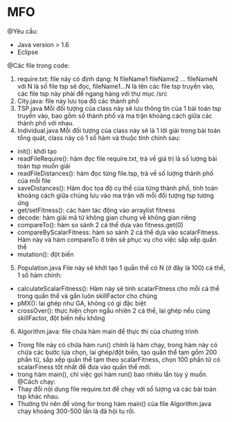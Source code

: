 # MFO
@Yêu cầu:
- Java version > 1.6
- Eclipse

@Các file trong code:
1. require.txt: 
  file này có định dạng: N fileName1 fileName2 ... fileNameN
  với N là số file tsp sẽ đọc, fileName1...N là tên các file tsp truyền vào, các file tsp này phải để ngang hàng với thư mục /src
2. City.java:
  file này lưu tọa độ các thành phố
3. TSP.java
  Mỗi đối tượng của class này sẽ lưu thông tin của 1 bài toán tsp truyền vào, bao gồm số thành phố 
  và ma trận khoảng cách giữa các thành phố với nhau.
4. Individual.java
  Mỗi đối tượng của class này sẽ là 1 lời giải trong bài toán tổng quát, class này có 1 số hàm và thuộc tính chính sau:
  - init(): khởi tạo
  - readFileRequire(): hàm đọc file require.txt, trả về giá trị là số lượng bài toán tsp muốn giải
  - readFileDistances(): hàm đọc từng file.tsp, trả về số lượng thành phố của mỗi file
  - saveDistances(): Hàm đọc tọa độ cụ thể của từng thành phố, tính toán khoảng cách giữa chúng lưu vào ma trận với mỗi đối tượng tsp tương ứng
  - get/setFitness(): các hàm tác động vào arraylist fitness
  - decode: hàm giải mã từ không gian chung về không gian riêng
  - compareTo(): hàm so sánh 2 cá thể dựa vào fitness.get(0)
  - compareByScalarFitness: hàm so sánh 2 cá thể dựa vào scalarFitness. Hàm này và hàm compareTo ở trên sẽ phục vụ cho việc sắp xếp quần thể 
  - mutation(): đột biến
 5. Population.java
  File này sẽ khởi tạo 1 quần thể có N (ở đây là 100) cá thể, 1 số hàm chính:
  - calculateScalarFitness(): Hàm này sẽ tính scalarFitness cho mỗi cá thể trong quần thể và gắn luôn skillFactor cho chúng
  - pMX(): lai ghép như GA, không có gì đặc biệt
  - crossOver(): thực hiện chọn ngẫu nhiên 2 cá thể, lai ghép nếu cùng skillFactor, đột biến nếu không
 6. Algorithm.java: file chứa hàm main để thực thi của chương trình
  - Trong file này có chứa hàm run() chính là hàm chạy, trong hàm này có chứa các bước lựa chọn, lai ghép/đột biến, tạo quần thể tạm gồm 200 phần tử, sắp xếp quần thể tạm theo scalarFitness, chọn 100 phần tử có scalarFiness tốt nhất để đưa vào quần thể mới.
  - trong hàm main(), chỉ việc gọi hàm run() bao nhiêu lần tùy ý muốn.
@Cách chạy: 
 - Thay đổi nội dung file require.txt để chạy với số lượng và các bài toán tsp khác nhau.
 - Thường thì nên để vòng for trong hàm main() của file Algorithm.java chạy khoảng 300-500 lần là đã hội tụ rồi. 
